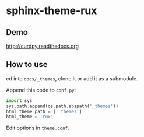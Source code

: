 sphinx-theme-rux
================

Demo
----

http://curdpy.readthedocs.org

How to use
-----------

cd into `docs/_themes`, clone it or add it as a submodule.

Append this code to `conf.py`:

```python
import sys
sys.path.append(os.path.abspath('_themes'))
html_theme_path = ['_themes']
html_theme = 'rux'
```

Edit options in `theme.conf`.
